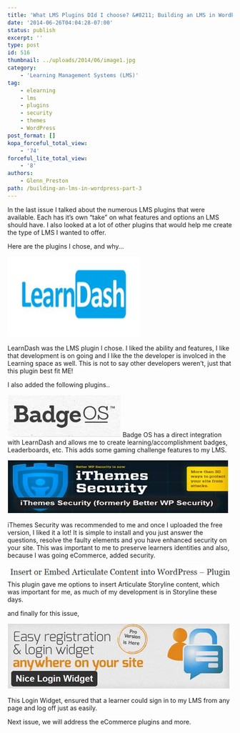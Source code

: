 ```yaml
---
title: 'What LMS Plugins DId I choose? &#8211; Building an LMS in WordPress, part 4'
date: '2014-06-26T04:04:28-07:00'
status: publish
excerpt: ''
type: post
id: 516
thumbnail: ../uploads/2014/06/image1.jpg
category:
    - 'Learning Management Systems (LMS)'
tag:
    - elearning
    - lms
    - plugins
    - security
    - themes
    - WordPress
post_format: []
kopa_forceful_total_view:
    - '74'
forceful_lite_total_view:
    - '8'
authors:
    - Glenn_Preston
path: /building-an-lms-in-wordpress-part-3
---
```

In the last issue I talked about the numerous LMS plugins that were available. Each has it’s own “take” on what features and options an LMS should have. I also looked at a lot of other plugins that would help me create the type of LMS I wanted to offer.

Here are the plugins I chose, and why…

[![LearnDash](/content/uploads/2014/06/LearnDash.jpg)](/content/uploads/2014/06/LearnDash.jpg)

LearnDash was the LMS plugin I chose. I liked the ability and features, I like that development is on going and I like the the developer is involced in the Learning space as well. This is not to say other developers weren’t, just that this plugin best fit ME!

I also added the following plugins..

[![Badge OS](/content/uploads/2014/06/Badge-OS.jpg)](/content/uploads/2014/06/Badge-OS.jpg) Badge OS has a direct integration with LearnDash and allows me to create learning/accomplishment badges, Leaderboards, etc. This adds some gaming challenge features to my LMS.

[![IThemes Security](/content/uploads/2014/06/IThemes-Security.jpg)  ](/content/uploads/2014/06/IThemes-Security.jpg)

iThemes Security was recommended to me and once I uploaded the free version, I liked it a lot! It is simple to install and you just answer the questions, resolve the faulty elements and you have enhanced security on your site. This was important to me to preserve learners identities and also, because I was going eCommerce, added security.

[![Insert Articulate](/content/uploads/2014/06/Insert-Articulate.jpg)](/content/uploads/2014/06/Insert-Articulate.jpg)This plugin gave me options to insert Articulate Storyline content, which was important for me, as much of my development is in Storyline these days.

and finally for this issue,

[![Log In Widget](/content/uploads/2014/06/Log-In-Widget.jpg)](/content/uploads/2014/06/Log-In-Widget.jpg)

This Login Widget, ensured that a learner could sign in to my LMS from any page and log off just as easily.

Next issue, we will address the eCommerce plugins and more.